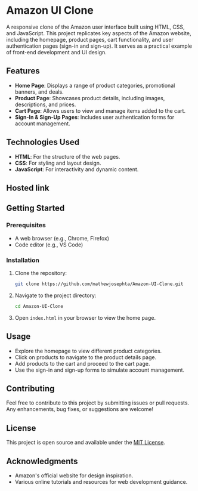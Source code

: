 # Amazon UI Clone

A responsive clone of the Amazon user interface built using HTML, CSS, and JavaScript. This project replicates key aspects of the Amazon website, including the homepage, product pages, cart functionality, and user authentication pages (sign-in and sign-up). It serves as a practical example of front-end development and UI design.

## Features

- **Home Page**: Displays a range of product categories, promotional banners, and deals.
- **Product Page**: Showcases product details, including images, descriptions, and prices.
- **Cart Page**: Allows users to view and manage items added to the cart.
- **Sign-In & Sign-Up Pages**: Includes user authentication forms for account management.

## Technologies Used

- **HTML**: For the structure of the web pages.
- **CSS**: For styling and layout design.
- **JavaScript**: For interactivity and dynamic content.

## Hosted link

## Getting Started

### Prerequisites

- A web browser (e.g., Chrome, Firefox)
- Code editor (e.g., VS Code)

### Installation

1. Clone the repository:
   ```bash
   git clone https://github.com/mathewjosephta/Amazon-UI-Clone.git
   ```
2. Navigate to the project directory:
   ```bash
   cd Amazon-UI-Clone
   ```
3. Open `index.html` in your browser to view the home page.

## Usage

- Explore the homepage to view different product categories.
- Click on products to navigate to the product details page.
- Add products to the cart and proceed to the cart page.
- Use the sign-in and sign-up forms to simulate account management.

## Contributing

Feel free to contribute to this project by submitting issues or pull requests. Any enhancements, bug fixes, or suggestions are welcome!

## License

This project is open source and available under the [MIT License](LICENSE).

## Acknowledgments

- Amazon's official website for design inspiration.
- Various online tutorials and resources for web development guidance.

